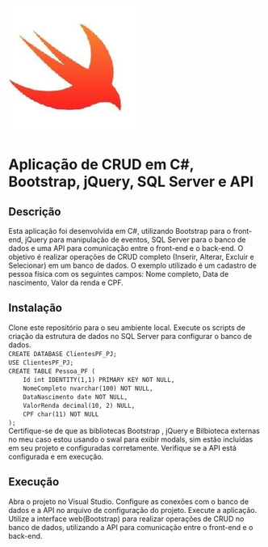  <img src="foto.jpg" alt="Imagem">
<h1>Aplicação de CRUD em C#, Bootstrap, jQuery, SQL Server e API</h1>
<h2>Descrição</h2>
Esta aplicação foi desenvolvida em C#, utilizando Bootstrap para o front-end, jQuery para manipulação de eventos, SQL Server para o banco de dados e uma API para comunicação entre o front-end e o back-end.
O objetivo é realizar operações de CRUD completo (Inserir, Alterar, Excluir e Selecionar) em um banco de dados. 
O exemplo utilizado é um cadastro de pessoa física com os seguintes campos: Nome completo, Data de nascimento, Valor da renda e CPF.
<h2>Instalação</h2>
Clone este repositório para o seu ambiente local.
Execute os scripts de criação da estrutura de dados no SQL Server para configurar o banco de dados.
<code>
CREATE DATABASE ClientesPF_PJ;
USE ClientesPF_PJ;
CREATE TABLE Pessoa_PF (
    Id int IDENTITY(1,1) PRIMARY KEY NOT NULL,
    NomeCompleto nvarchar(100) NOT NULL,
    DataNascimento date NOT NULL,
    ValorRenda decimal(10, 2) NULL,
    CPF char(11) NOT NULL
);
</code>
Certifique-se de que as bibliotecas Bootstrap , jQuery e Bilbioteca externas no meu caso estou usando o swal para exibir modals, sim estão incluídas em seu projeto e configuradas corretamente.
Verifique se a API está configurada e em execução.
<h2>Execução</h2>
Abra o projeto no Visual Studio.
Configure as conexões com o banco de dados e a API no arquivo de configuração do projeto.
Execute a aplicação.
Utilize a interface web(Bootstrap) para realizar operações de CRUD no banco de dados, utilizando a API para comunicação entre o front-end e o back-end.
